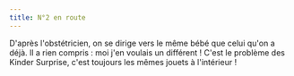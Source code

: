 ```yaml
---
title: N°2 en route
---
```


D'après l'obstétricien, on se dirige vers le même bébé que celui qu'on a déjà. Il a rien compris : moi j'en voulais un différent ! C'est le problème des Kinder Surprise, c'est toujours les mêmes jouets à l'intérieur !
